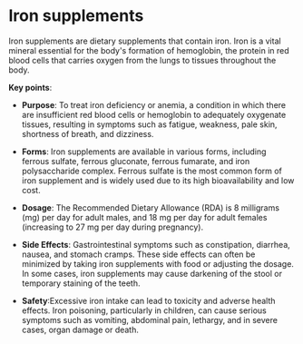 [//]: # (
source: gpt-3 + jph editing
tags: supplements
)

# Iron supplements

Iron supplements are dietary supplements that contain iron. Iron is a vital mineral essential for the body's formation of hemoglobin, the protein in red blood cells that carries oxygen from the lungs to tissues throughout the body.

**Key points**:

* **Purpose**: To treat iron deficiency or anemia, a condition in which there are insufficient red blood cells or hemoglobin to adequately oxygenate tissues, resulting in symptoms such as fatigue, weakness, pale skin, shortness of breath, and dizziness.

* **Forms**: Iron supplements are available in various forms, including ferrous sulfate, ferrous gluconate, ferrous fumarate, and iron polysaccharide complex. Ferrous sulfate is the most common form of iron supplement and is widely used due to its high bioavailability and low cost.

* **Dosage**: The Recommended Dietary Allowance (RDA) is 8 milligrams (mg) per day for adult males, and 18 mg per day for adult females (increasing to 27 mg per day during pregnancy).

* **Side Effects**: Gastrointestinal symptoms such as constipation, diarrhea, nausea, and stomach cramps. These side effects can often be minimized by taking iron supplements with food or adjusting the dosage. In some cases, iron supplements may cause darkening of the stool or temporary staining of the teeth.

* **Safety**:Excessive iron intake can lead to toxicity and adverse health effects. Iron poisoning, particularly in children, can cause serious symptoms such as vomiting, abdominal pain, lethargy, and in severe cases, organ damage or death.